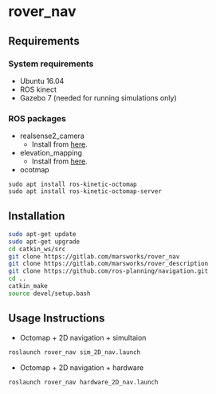 # rover_nav

## Requirements
### System requirements
* Ubuntu 16.04
* ROS kinect
* Gazebo 7 (needed for running simulations only)

### ROS packages
* realsense2_camera
  * Install from  [here](https://github.com/IntelRealSense/realsense-ros).
* elevation_mapping
  * Install from [here](https://github.com/ANYbotics/elevation_mapping).
* ocotmap
```shell
sudo apt install ros-kinetic-octomap
sudo apt install ros-kinetic-octomap-server
```

## Installation
```bash
sudo apt-get update
sudo apt-get upgrade
cd catkin_ws/src
git clone https://gitlab.com/marsworks/rover_nav
git clone https://gitlab.com/marsworks/rover_description
git clone https://github.com/ros-planning/navigation.git
cd ..
catkin_make
source devel/setup.bash
```

## Usage Instructions
* Octomap + 2D navigation + simultaion
```bash
roslaunch rover_nav sim_2D_nav.launch
```
* Octomap + 2D navigation + hardware
```bash
roslaunch rover_nav hardware_2D_nav.launch
```
